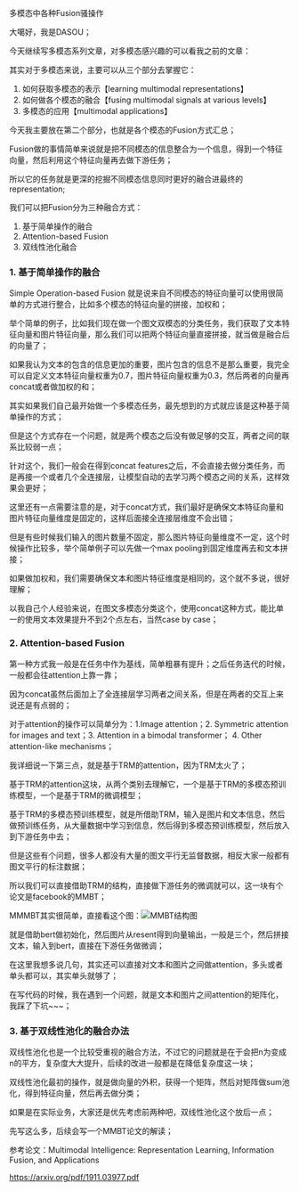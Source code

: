 多模态中各种Fusion骚操作

大噶好，我是DASOU；

今天继续写多模态系列文章，对多模态感兴趣的可以看我之前的文章：

其实对于多模态来说，主要可以从三个部分去掌握它：

1. 如何获取多模态的表示【learning multimodal representations】
2. 如何做各个模态的融合【fusing multimodal signals at various
   levels】
3. 多模态的应用【multimodal applications】

今天我主要放在第二个部分，也就是各个模态的Fusion方式汇总；

Fusion做的事情简单来说就是把不同模态的信息整合为一个信息，得到一个特征向量，然后利用这个特征向量再去做下游任务；

所以它的任务就是更深的挖掘不同模态信息同时更好的融合进最终的representation;

我们可以把Fusion分为三种融合方式：

1. 基于简单操作的融合
2. Attention-based Fusion
3. 双线性池化融合

### 1. 基于简单操作的融合
Simple Operation-based Fusion 就是说来自不同模态的特征向量可以使用很简单的方式进行整合，比如多个模态的特征向量的拼接，加权和；

举个简单的例子，比如我们现在做一个图文双模态的分类任务，我们获取了文本特征向量和图片特征向量，那么我们可以把两个特征向量直接拼接，就当做是融合后的向量了；

如果我认为文本的包含的信息更加的重要，图片包含的信息不是那么重要，我完全可以自定义文本特征向量权重为0.7，图片特征向量权重为0.3，然后两者的向量再concat或者做加权的和；

其实如果我们自己最开始做一个多模态任务，最先想到的方式就应该是这种基于简单操作的方式；

但是这个方式存在一个问题，就是两个模态之后没有做足够的交互，两者之间的联系比较弱一点；

针对这个，我们一般会在得到concat features之后，不会直接去做分类任务，而是再接一个或者几个全连接层，让模型自动的去学习两个模态之间的关系，这样效果会更好；

这里还有一点需要注意的是，对于concat方式，我们最好是确保文本特征向量和图片特征向量维度是固定的，这样后面接全连接层维度不会出错；

但是有些时候我们输入的图片数量不固定，那么图片特征向量维度不一定，这个时候操作比较多，举个简单例子可以先做一个max pooling到固定维度再去和文本拼接；

如果做加权和，我们需要确保文本和图片特征维度是相同的，这个就不多说，很好理解；

以我自己个人经验来说，在图文多模态分类这个，使用concat这种方式，能比单一的使用文本效果提升不到2个点左右，当然case by case；

### 2. Attention-based Fusion

第一种方式我一般是在任务中作为基线，简单粗暴有提升；之后任务迭代的时候，一般都会往attention上靠一靠；

因为concat虽然后面加上了全连接层学习两者之间关系，但是在两者的交互上来说还是有点弱的；

对于attention的操作可以简单分为：1.Image attention；2. Symmetric attention for images and text；3. Attention in a bimodal transformer； 4. Other attention-like mechanisms；

我详细说一下第三点，就是基于TRM的attention，因为TRM太火了；

基于TRM的attention这块，从两个类别去理解它，一个是基于TRM的多模态预训练模型，一个是基于TRM的微调模型；

基于TRM的多模态预训练模型，就是所借助TRM，输入是图片和文本信息，然后做预训练任务，从大量数据中学习到信息，然后得到多模态预训练模型，然后放入到下游任务中去；


但是这些有个问题，很多人都没有大量的图文平行无监督数据，相反大家一般都有图文平行的标注数据；

所以我们可以直接借助TRM的结构，直接做下游任务的微调就可以，这一块有个论文是facebook的MMBT；

MMMBT其实很简单，直接看这个图：![MMBT结构图](https://picsfordablog.oss-cn-beijing.aliyuncs.com/2021-09-17-040323.png)

就是借助bert做初始化，然后图片从resent得到向量输出，一般是三个，然后拼接文本，输入到bert，直接在下游任务做微调；

在这里我想多说几句，其实还可以直接对文本和图片之间做attention，多头或者单头都可以，其实单头就够了；

在写代码的时候，我在遇到一个问题，就是文本和图片之间attention的矩阵化，我踩了下坑~~~；

### 3. 基于双线性池化的融合办法

双线性池化也是一个比较受重视的融合方法，不过它的问题就是在于会把n为变成n的平方，复杂度大大提升，后续的改进一般都是在降低复杂度这一块；

双线性池化最初的操作，就是做向量的外积，获得一个矩阵，然后对矩阵做sum池化，得到特征向量，然后再去做分类；

如果是在实际业务，大家还是优先考虑前两种吧，双线性池化这个放后一点；



先写这么多，后续会写一个MMBT论文的解读；



参考论文：Multimodal Intelligence: Representation Learning, Information Fusion, and Applications

https://arxiv.org/pdf/1911.03977.pdf